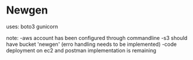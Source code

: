 # Newgen

uses:
boto3
gunicorn

note:
-aws account has been configured through commandline
-s3 should have bucket 'newgen' (erro handling needs to be implemented)
-code deployment on ec2 and postman implementation is remaining
